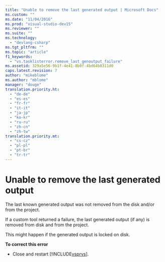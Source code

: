 ```yaml
---
title: "Unable to remove the last generated output | Microsoft Docs"
ms.custom: ""
ms.date: "11/04/2016"
ms.prod: "visual-studio-dev15"
ms.reviewer: ""
ms.suite: ""
ms.technology: 
  - "devlang-csharp"
ms.tgt_pltfrm: ""
ms.topic: "article"
f1_keywords: 
  - "vs.tasklisterror.remove_last_genoutput_failure"
ms.assetid: 329a5e56-9b1f-4e41-8b0f-4bd64b8311d0
caps.latest.revision: 7
author: "mikeblome"
ms.author: "mblome"
manager: "douge"
translation.priority.ht: 
  - "de-de"
  - "es-es"
  - "fr-fr"
  - "it-it"
  - "ja-jp"
  - "ko-kr"
  - "ru-ru"
  - "zh-cn"
  - "zh-tw"
translation.priority.mt: 
  - "cs-cz"
  - "pl-pl"
  - "pt-br"
  - "tr-tr"
---
```

# Unable to remove the last generated output
The last known generated output was not removed from the disk and/or from the project.  
  
 If a custom tool returned a failure, the last generated output (if any) is removed from disk and from the project.  
  
 This might happen if the generated output is locked on disk.  
  
 **To correct this error**  
  
-   Close and restart [!INCLUDE[vsprvs](../code-quality/includes/vsprvs_md.md)].